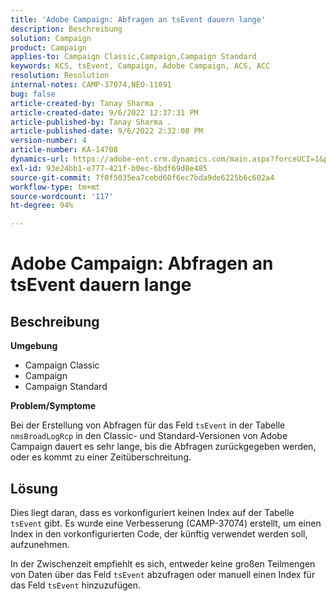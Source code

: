 ```yaml
---
title: 'Adobe Campaign: Abfragen an tsEvent dauern lange'
description: Beschreibung
solution: Campaign
product: Campaign
applies-to: Campaign Classic,Campaign,Campaign Standard
keywords: KCS, tsEvent, Campaign, Adobe Campaign, ACS, ACC
resolution: Resolution
internal-notes: CAMP-37074,NEO-11091
bug: false
article-created-by: Tanay Sharma .
article-created-date: 9/6/2022 12:37:31 PM
article-published-by: Tanay Sharma .
article-published-date: 9/6/2022 2:32:08 PM
version-number: 4
article-number: KA-14708
dynamics-url: https://adobe-ent.crm.dynamics.com/main.aspx?forceUCI=1&pagetype=entityrecord&etn=knowledgearticle&id=a03690ab-e02d-ed11-9db1-002248086735
exl-id: 93e24bb1-e777-421f-b0ec-6bdf69d8e485
source-git-commit: 7f0f5035ea7cebd60f6ec7bda9de6225b6c602a4
workflow-type: tm+mt
source-wordcount: '117'
ht-degree: 94%

---
```


# Adobe Campaign: Abfragen an tsEvent dauern lange

## Beschreibung


<b>Umgebung</b>

- Campaign Classic
- Campaign
- Campaign Standard




<b>Problem/Symptome</b>

Bei der Erstellung von Abfragen für das Feld `tsEvent` in der Tabelle `nmsBroadLogRcp` in den Classic- und Standard-Versionen von Adobe Campaign dauert es sehr lange, bis die Abfragen zurückgegeben werden, oder es kommt zu einer Zeitüberschreitung.


## Lösung


Dies liegt daran, dass es vorkonfiguriert keinen Index auf der Tabelle `tsEvent` gibt. Es wurde eine Verbesserung (CAMP-37074) erstellt, um einen Index in den vorkonfigurierten Code, der künftig verwendet werden soll, aufzunehmen.

In der Zwischenzeit empfiehlt es sich, entweder keine großen Teilmengen von Daten über das Feld `tsEvent` abzufragen oder manuell einen Index für das Feld `tsEvent` hinzuzufügen.

